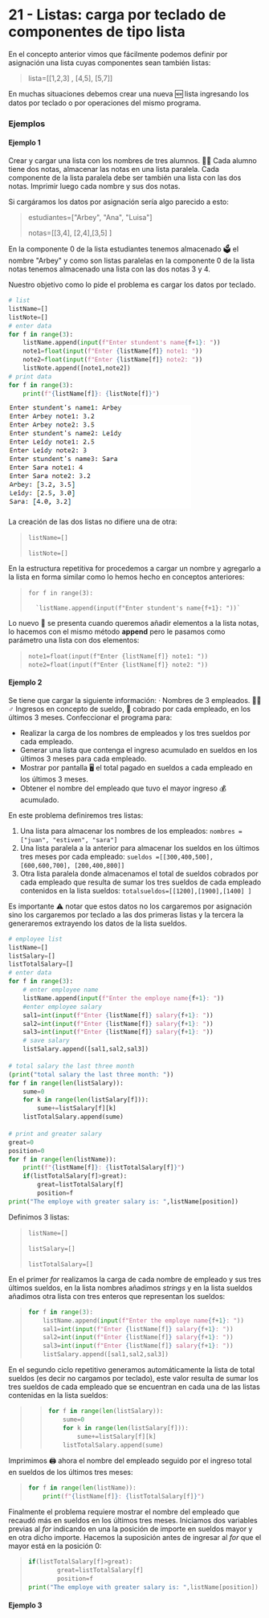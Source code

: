 # 21 - Listas: carga por teclado de componentes de tipo lista

En el concepto anterior vimos que fácilmente podemos definir por asignación una lista cuyas componentes sean también listas:

> lista=\[\[1,2,3\] , \[4,5\], \[5,7\]\]

En muchas situaciones debemos crear una nueva 🆕 lista ingresando los datos por teclado o por operaciones del mismo programa.

### Ejemplos

#### Ejemplo 1

Crear y cargar una lista con los nombres de tres alumnos. ✍🏾 Cada alumno tiene dos notas, almacenar las notas en una lista paralela. Cada componente de la lista paralela debe ser también una lista con las dos notas. Imprimir luego cada nombre y sus dos notas.

Si cargáramos los datos por asignación sería algo parecido a esto:

> estudiantes=\["Arbey", "Ana", "Luisa"\]
>
> notas=\[\[3,4\], \[2,4\],\[3,5\] \]

En la componente 0 de la lista estudiantes tenemos almacenado 🗳 el nombre "Arbey" y como son listas paralelas en la componente 0 de la lista notas tenemos almacenado una lista con las dos notas 3 y 4.

Nuestro objetivo como lo pide el problema es cargar los datos por teclado.

```python
# list
listName=[]
listNote=[]
# enter data
for f in range(3):
    listName.append(input(f"Enter stundent's name{f+1}: "))
    note1=float(input(f"Enter {listName[f]} note1: "))
    note2=float(input(f"Enter {listName[f]} note2: "))
    listNote.append([note1,note2])
# print data
for f in range(3):
    print(f"{listName[f]}: {listNote[f]}")
```

![Salida ejecuci&#xF3;n ejemplo 1](.gitbook/assets/image%20%2835%29.png)

La creación de las dos listas no difiere una de otra:

> `listName=[]`
>
> `listNote=[]`

En la estructura repetitiva for procedemos a cargar un nombre y agregarlo a la lista en forma similar como lo hemos hecho en conceptos anteriores:

> `for f in range(3):` 
>
>       `listName.append(input(f"Enter stundent's name{f+1}: "))`

Lo nuevo 🥳 se presenta cuando queremos añadir elementos a la lista notas, lo hacemos con el mismo método **append** pero le pasamos como parámetro una lista con dos elementos:

> `note1=float(input(f"Enter {listName[f]} note1: ")) note2=float(input(f"Enter {listName[f]} note2: "))`

#### Ejemplo 2

Se tiene que cargar la siguiente información: · Nombres de 3 empleados. 👳🏽♂ Ingresos en concepto de sueldo, 🤑 cobrado por cada empleado, en los últimos 3 meses. Confeccionar el programa para:

* Realizar la carga de los nombres de empleados y los tres sueldos por cada empleado.
* Generar una lista que contenga el ingreso acumulado en sueldos en los últimos 3 meses para cada empleado.
* Mostrar por pantalla 🖥 el total pagado en sueldos a cada empleado en los últimos 3 meses.
* Obtener el nombre del empleado que tuvo el mayor ingreso 💰 acumulado.

En este problema definiremos tres listas:

1. Una lista para almacenar los nombres de los empleados: `nombres = ["juan", "estiven", "sara"]`
2. Una lista paralela a la anterior para almacenar los sueldos en los últimos tres meses por cada empleado: `sueldos =[[300,400,500], [600,600,700], [200,400,800]]`
3. Otra lista paralela donde almacenamos el total de sueldos cobrados por cada empleado que resulta de sumar los tres sueldos de cada empleado contenidos en la lista sueldos: `totalsueldos=[[1200],[1900],[1400] ]`

Es importante ⚠ notar que estos datos no los cargaremos por asignación sino los cargaremos por teclado a las dos primeras listas y la tercera la generaremos extrayendo los datos de la lista sueldos.

```python
# employee list
listName=[]
listSalary=[]
listTotalSalary=[]
# enter data
for f in range(3):
    # enter employee name
    listName.append(input(f"Enter the employe name{f+1}: "))    
    #enter employee salary
    sal1=int(input(f"Enter {listName[f]} salary{f+1}: "))
    sal2=int(input(f"Enter {listName[f]} salary{f+1}: "))
    sal3=int(input(f"Enter {listName[f]} salary{f+1}: "))
    # save salary
    listSalary.append([sal1,sal2,sal3])

# total salary the last three month
(print("total salary the last three month: "))
for f in range(len(listSalary)):
    sume=0    
    for k in range(len(listSalary[f])):
        sume+=listSalary[f][k]
    listTotalSalary.append(sume)
    
# print and greater salary
great=0
position=0
for f in range(len(listName)):
    print(f"{listName[f]}: {listTotalSalary[f]}")
    if(listTotalSalary[f]>great):
        great=listTotalSalary[f]
        position=f
print("The employe with greater salary is: ",listName[position])
```

Definimos 3 listas:

> `listName=[]`
>
> `listSalary=[]`
>
> `listTotalSalary=[]`

En el primer _for_ realizamos la carga de cada nombre de empleado y sus tres últimos sueldos, en la lista nombres añadimos _strings_ y en la lista sueldos añadimos otra lista con tres enteros que representan los sueldos:

> ```python
> for f in range(3):
>     listName.append(input(f"Enter the employe name{f+1}: "))    
>     sal1=int(input(f"Enter {listName[f]} salary{f+1}: "))
>     sal2=int(input(f"Enter {listName[f]} salary{f+1}: "))
>     sal3=int(input(f"Enter {listName[f]} salary{f+1}: "))
>     listSalary.append([sal1,sal2,sal3])    
> ```

En el segundo ciclo repetitivo generamos automáticamente la lista de total sueldos \(es decir no cargamos por teclado\), este valor resulta de sumar los tres sueldos de cada empleado que se encuentran en cada una de las listas contenidas en la lista sueldos:

> > ```python
> > for f in range(len(listSalary)):
> >     sume=0    
> >     for k in range(len(listSalary[f])):
> >         sume+=listSalary[f][k]
> >     listTotalSalary.append(sume) 
> > ```

Imprimimos 🖨 ahora el nombre del empleado seguido por el ingreso total en sueldos de los últimos tres meses:

> ```python
> for f in range(len(listName)):
>     print(f"{listName[f]}: {listTotalSalary[f]}")
> ```

Finalmente el problema requiere mostrar el nombre del empleado que recaudó más en sueldos en los últimos tres meses. Iniciamos dos variables previas al _for_ indicando en una la posición de importe en sueldos mayor y en otra dicho importe. Hacemos la suposición antes de ingresar al _for_ que el mayor está en la posición 0:

> ```python
> if(listTotalSalary[f]>great):
>         great=listTotalSalary[f]
>         position=f
> print("The employe with greater salary is: ",listName[position])
> ```

#### Ejemplo 3



